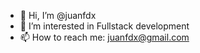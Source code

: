 - 👋 Hi, I’m @juanfdx
- 👀 I’m interested in Fullstack development 
- 📫 How to reach me: juanfdx@gmail.com
